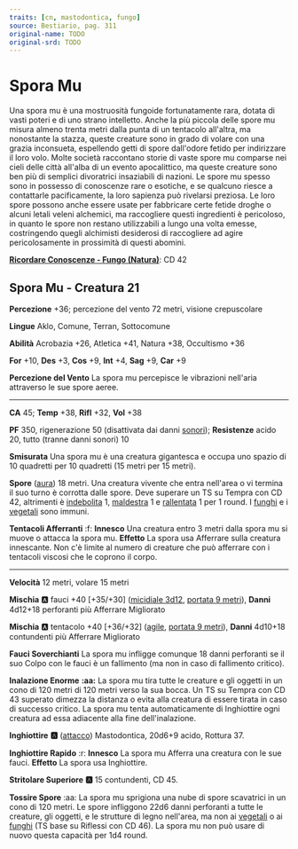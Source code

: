 ```yaml
---
traits: [cn, mastodontica, fungo]
source: Bestiario, pag. 311
original-name: TODO
original-srd: TODO
---
```


# Spora Mu

Una spora mu è una mostruosità fungoide fortunatamente rara, dotata di vasti poteri e di uno strano intelletto. Anche la più piccola delle spore mu misura almeno trenta metri dalla punta di un tentacolo all'altra, ma nonostante la stazza, queste creature sono in grado di volare con una grazia inconsueta, espellendo getti di spore dall'odore fetido per indirizzare il loro volo. Molte società raccontano storie di vaste spore mu comparse nei cieli delle città all'alba di un evento apocalittico, ma queste creature sono ben più di semplici divoratrici insaziabili di nazioni. Le spore mu spesso sono in possesso di conoscenze rare o esotiche, e se qualcuno riesce a contattarle pacificamente, la loro sapienza può rivelarsi preziosa. Le loro spore possono anche essere usate per fabbricare certe fetide droghe o alcuni letali veleni alchemici, ma raccogliere questi ingredienti è pericoloso, in quanto le spore non restano utilizzabili a lungo una volta emesse, costringendo quegli alchimisti desiderosi di raccogliere ad agire pericolosamente in prossimità di questi abomini.

**[Ricordare Conoscenze - Fungo (Natura)](/azioni/ricordare-conoscenze)**: CD 42

## Spora Mu - Creatura 21

**Percezione** +36; percezione del vento 72 metri, visione crepuscolare

**Lingue** Aklo, Comune, Terran, Sottocomune

**Abilità** Acrobazia +26, Atletica +41, Natura +38, Occultismo +36

**For** +10, **Des** +3, **Cos** +9, **Int** +4, **Sag** +9, **Car** +9

**Percezione del Vento** La spora mu percepisce le vibrazioni nell'aria attraverso le sue spore aeree.

***

**CA** 45; **Temp** +38, **Rifl** +32, **Vol** +38

**PF** 350, rigenerazione 50 (disattivata dai danni [sonori](/tratti/sonoro)); **Resistenze** acido 20, tutto (tranne danni sonori) 10

**Smisurata** Una spora mu è una creatura gigantesca e occupa uno spazio di 10 quadretti per 10 quadretti (15 metri per 15 metri).

**Spore** ([aura](/tratti/aura)) 18 metri. Una creatura vivente che entra nell'area o vi termina il suo turno è corrotta dalle spore. Deve superare un TS su Tempra con CD 42, altrimenti è [indebolita](/condizioni/indebolito) 1, [maldestra](/condizioni/maldestro) 1 e [rallentata](/condizioni/rallentato) 1 per 1 round. I [funghi](/tratti/fungo) e i [vegetali](/tratti/vegetale) sono immuni.

**Tentacoli Afferranti** :f: **Innesco** Una creatura entro 3 metri dalla spora mu si muove o attacca la spora mu. **Effetto** La spora usa Afferrare sulla creatura innescante. Non c'è limite al numero di creature che può afferrare con i tentacoli viscosi che le coprono il corpo.

***

**Velocità** 12 metri, volare 15 metri

**Mischia** :a: fauci +40 \[+35/+30] ([micidiale 3d12](/tratti/micidiale), [portata 9 metri](/tratti/portata)), **Danni** 4d12+18 perforanti più Afferrare Migliorato

**Mischia** :a: tentacolo +40 \[+36/+32] ([agile](/tratti/agile), [portata 9 metri](/tratti/portata)), **Danni** 4d10+18 contundenti più Afferrare Migliorato

**Fauci Soverchianti** La spora mu infligge comunque 18 danni perforanti se il suo Colpo con le fauci è un fallimento (ma non in caso di fallimento critico).

**Inalazione Enorme** **:aa:** La spora mu tira tutte le creature e gli oggetti in un cono di 120 metri di 120 metri verso la sua bocca. Un TS su Tempra con CD 43 superato dimezza la distanza o evita alla creatura di essere tirata in caso di successo critico. La spora mu tenta automaticamente di Inghiottire ogni creatura ad essa adiacente alla fine dell'inalazione.

**Inghiottire** **:a:** ([attacco](/tratti/attacco)) Mastodontica, 20d6+9 acido, Rottura 37.

**Inghiottire Rapido** :r: **Innesco** La spora mu Afferra una creatura con le sue fauci. **Effetto** La spora usa Inghiottire.

**Stritolare Superiore** **:a:** 15 contundenti, CD 45.

**Tossire Spore** :aa: La spora mu sprigiona una nube di spore scavatrici in un cono di 120 metri. Le spore infliggono 22d6 danni perforanti a tutte le creature, gli oggetti, e le strutture di legno nell'area, ma non ai [vegetali](/tratti/vegetale) o ai [funghi](/tratti/fungo) (TS base su Riflessi con CD 46). La spora mu non può usare di nuovo questa capacità per 1d4 round.
